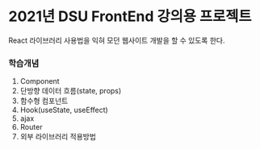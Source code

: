 # 2021년 DSU FrontEnd 강의용 프로젝트

React 라이브러리 사용법을 익혀 모던 웹사이트 개발을 할 수 있도록 한다.

### 학습개념

1. Component
2. 단방향 데이터 흐름(state, props)
3. 함수형 컴포넌트
4. Hook(useState, useEffect)
5. ajax
6. Router
7. 외부 라이브러리 적용방법
